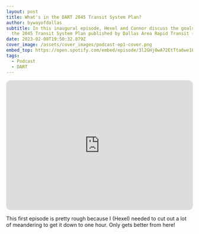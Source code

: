 ```yaml
---
layout: post
title: What's in the DART 2045 Transit System Plan?
author: bywayofdallas
subtitle: In this inaugural episode, Hexel and Connor discuss the goals set in
  the 2045 Transit System Plan published by Dallas Area Rapid Transit (DART).
date: 2023-02-08T19:50:32.879Z
cover_image: /assets/cover_images/podcast-ep1-cover.png
embed_top: https://open.spotify.com/embed/episode/3l2GHj0wA72EtTta6we1LB?utm_source=generator&theme=0&t=0
tags:
  - Podcast
  - DART
---
```


<iframe style="border-radius:12px; max-width: 100%;" src="https://open.spotify.com/embed/episode/3l2GHj0wA72EtTta6we1LB/video?utm_source=generator&theme=0&t=0" width="624" height="351" frameBorder="0" allowfullscreen="" allow="autoplay; clipboard-write; encrypted-media; fullscreen; picture-in-picture" loading="lazy"></iframe>

This first episode is pretty rough because I (Hexel) needed to cut out a lot of meandering to get it down to one hour. Only gets better from here!